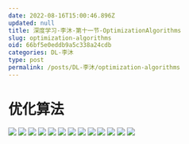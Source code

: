 ```yaml
---
date: 2022-08-16T15:00:46.896Z
updated: null
title: 深度学习-李沐-第十一节-OptimizationAlgorithms
slug: optimization-algorithms
oid: 66bf5e0eddb9a5c338a24cdb
categories: DL-李沐
type: post
permalink: /posts/DL-李沐/optimization-algorithms
---
```



# 优化算法

![](https://qiniu.kanes.top/blog/54e453fe.png)
![](https://qiniu.kanes.top/blog/c5695511.png)
![](https://qiniu.kanes.top/blog/f3c0343c.png)
![](https://qiniu.kanes.top/blog/390dd1f1.png)
![](https://qiniu.kanes.top/blog/cb6acecb.png)
![](https://qiniu.kanes.top/blog/5a174c8b.png)
![](https://qiniu.kanes.top/blog/44ff9005.png)
![](https://qiniu.kanes.top/blog/d27307ba.png)
![](https://qiniu.kanes.top/blog/caf38331.png)
![](https://qiniu.kanes.top/blog/e5d63421.png)
![](https://qiniu.kanes.top/blog/4b1e281c.png)
![](https://qiniu.kanes.top/blog/7f16a1d6.png)
![](https://qiniu.kanes.top/blog/65ebaef4.png)